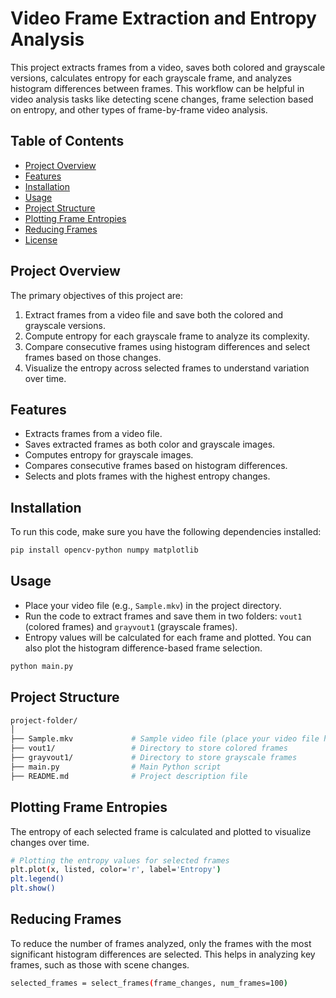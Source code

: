 # Video Frame Extraction and Entropy Analysis

This project extracts frames from a video, saves both colored and grayscale versions, calculates entropy for each grayscale frame, and analyzes histogram differences between frames. This workflow can be helpful in video analysis tasks like detecting scene changes, frame selection based on entropy, and other types of frame-by-frame video analysis.

## Table of Contents
- [Project Overview](#project-overview)
- [Features](#features)
- [Installation](#installation)
- [Usage](#usage)
- [Project Structure](#project-structure)
- [Plotting Frame Entropies](#plotting-frame-entropies)
- [Reducing Frames](#reducing-frames)
- [License](#license)

## Project Overview

The primary objectives of this project are:
1. Extract frames from a video file and save both the colored and grayscale versions.
2. Compute entropy for each grayscale frame to analyze its complexity.
3. Compare consecutive frames using histogram differences and select frames based on those changes.
4. Visualize the entropy across selected frames to understand variation over time.

## Features
- Extracts frames from a video file.
- Saves extracted frames as both color and grayscale images.
- Computes entropy for grayscale images.
- Compares consecutive frames based on histogram differences.
- Selects and plots frames with the highest entropy changes.

## Installation
To run this code, make sure you have the following dependencies installed:

```bash
pip install opencv-python numpy matplotlib
```

## Usage
- Place your video file (e.g., `Sample.mkv`) in the project directory.
- Run the code to extract frames and save them in two folders: `vout1` (colored frames) and `grayvout1` (grayscale frames).
- Entropy values will be calculated for each frame and plotted. You can also plot the histogram difference-based frame selection.
``` bash
python main.py
```
## Project Structure

``` bash
project-folder/
│
├── Sample.mkv             # Sample video file (place your video file here)
├── vout1/                 # Directory to store colored frames
├── grayvout1/             # Directory to store grayscale frames
├── main.py                # Main Python script
├── README.md              # Project description file
```
## Plotting Frame Entropies
The entropy of each selected frame is calculated and plotted to visualize changes over time.

``` bash
# Plotting the entropy values for selected frames
plt.plot(x, listed, color='r', label='Entropy')
plt.legend()
plt.show()
```

## Reducing Frames
To reduce the number of frames analyzed, only the frames with the most significant histogram differences are selected. This helps in analyzing key frames, such as those with scene changes.

``` bash
selected_frames = select_frames(frame_changes, num_frames=100)
```
